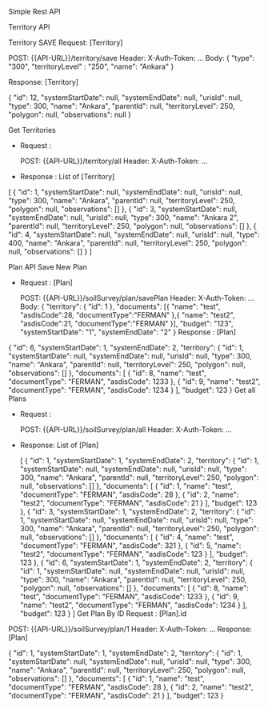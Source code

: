 Simple Rest API


Territory API

Territory SAVE
Request: [Territory]

POST: {{API-URL}}/territory/save Header: X-Auth-Token: ... Body: { "type": "300", "territoryLevel" : "250", "name": "Ankara" }

Response: [Territory]

{ "id": 12, "systemStartDate": null, "systemEndDate": null, "urisId": null, "type": 300, "name": "Ankara", "parentId": null, "territoryLevel": 250, "polygon": null, "observations": null }



Get Territories
- Request :

    POST: {{API-URL}}/territory/all
    Header: X-Auth-Token: ...
- Response : List of [Territory]

[
    {
        "id": 1,
        "systemStartDate": null,
        "systemEndDate": null,
        "urisId": null,
        "type": 300,
        "name": "Ankara",
        "parentId": null,
        "territoryLevel": 250,
        "polygon": null,
        "observations": []
    },
    {
        "id": 3,
        "systemStartDate": null,
        "systemEndDate": null,
        "urisId": null,
        "type": 300,
        "name": "Ankara 2",
        "parentId": null,
        "territoryLevel": 250,
        "polygon": null,
        "observations": []
    },
    {
        "id": 4,
        "systemStartDate": null,
        "systemEndDate": null,
        "urisId": null,
        "type": 400,
        "name": "Ankara",
        "parentId": null,
        "territoryLevel": 250,
        "polygon": null,
        "observations": []
    }
]






Plan API
Save New Plan
- Request : [Plan]

    POST: {{API-URL}}/soilSurvey/plan/savePlan
    Header: X-Auth-Token: ...
    Body: 
    {
      "territory": {
        "id": 1
      },
      "documents": [{
        "name": "test",
        "asdisCode":28,
        "documentType":"FERMAN"
      },{
        "name": "test2",
        "asdisCode":21,
        "documentType":"FERMAN"
      }],
      "budget": "123",
      "systemStartDate": "1",
      "systemEndDate": "2"
    }
Response : [Plan]

{
  "id": 6,
  "systemStartDate": 1,
  "systemEndDate": 2,
  "territory": {
    "id": 1,
    "systemStartDate": null,
    "systemEndDate": null,
    "urisId": null,
    "type": 300,
    "name": "Ankara",
    "parentId": null,
    "territoryLevel": 250,
    "polygon": null,
    "observations": []
  },
  "documents": [
    {
      "id": 8,
      "name": "test",
      "documentType": "FERMAN",
      "asdisCode": 1233
    },
    {
      "id": 9,
      "name": "test2",
      "documentType": "FERMAN",
      "asdisCode": 1234
    }
  ],
  "budget": 123
}
Get all Plans
- Request :

    POST: {{API-URL}}/soilSurvey/plan/all
    Header: X-Auth-Token: ...
- Response: List of [Plan]

    [
      {
        "id": 1,
        "systemStartDate": 1,
        "systemEndDate": 2,
        "territory": {
          "id": 1,
          "systemStartDate": null,
          "systemEndDate": null,
          "urisId": null,
          "type": 300,
          "name": "Ankara",
          "parentId": null,
          "territoryLevel": 250,
          "polygon": null,
          "observations": []
        },
        "documents": [
          {
            "id": 1,
            "name": "test",
            "documentType": "FERMAN",
            "asdisCode": 28
          },
          {
            "id": 2,
            "name": "test2",
            "documentType": "FERMAN",
            "asdisCode": 21
          }
        ],
        "budget": 123
      },
      {
        "id": 3,
        "systemStartDate": 1,
        "systemEndDate": 2,
        "territory": {
          "id": 1,
          "systemStartDate": null,
          "systemEndDate": null,
          "urisId": null,
          "type": 300,
          "name": "Ankara",
          "parentId": null,
          "territoryLevel": 250,
          "polygon": null,
          "observations": []
        },
        "documents": [
          {
            "id": 4,
            "name": "test",
            "documentType": "FERMAN",
            "asdisCode": 321
          },
          {
            "id": 5,
            "name": "test2",
            "documentType": "FERMAN",
            "asdisCode": 123
          }
        ],
        "budget": 123
      },
      {
        "id": 6,
        "systemStartDate": 1,
        "systemEndDate": 2,
        "territory": {
          "id": 1,
          "systemStartDate": null,
          "systemEndDate": null,
          "urisId": null,
          "type": 300,
          "name": "Ankara",
          "parentId": null,
          "territoryLevel": 250,
          "polygon": null,
          "observations": []
        },
        "documents": [
          {
            "id": 8,
            "name": "test",
            "documentType": "FERMAN",
            "asdisCode": 1233
          },
          {
            "id": 9,
            "name": "test2",
            "documentType": "FERMAN",
            "asdisCode": 1234
          }
        ],
        "budget": 123
      }
    ]
Get Plan By ID
Request : [Plan].id

POST: {{API-URL}}/soilSurvey/plan/1
Header: X-Auth-Token: ...
Response: [Plan]

{
  "id": 1,
  "systemStartDate": 1,
  "systemEndDate": 2,
  "territory": {
    "id": 1,
    "systemStartDate": null,
    "systemEndDate": null,
    "urisId": null,
    "type": 300,
    "name": "Ankara",
    "parentId": null,
    "territoryLevel": 250,
    "polygon": null,
    "observations": []
  },
  "documents": [
    {
      "id": 1,
      "name": "test",
      "documentType": "FERMAN",
      "asdisCode": 28
    },
    {
      "id": 2,
      "name": "test2",
      "documentType": "FERMAN",
      "asdisCode": 21
    }
  ],
  "budget": 123
}
